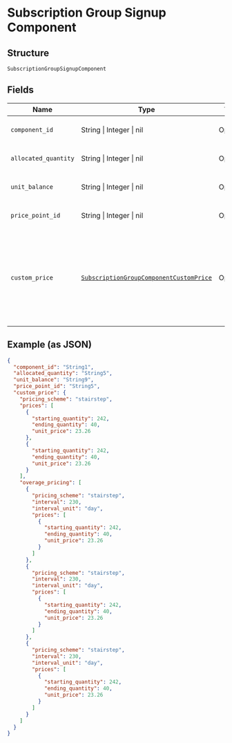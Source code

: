 
# Subscription Group Signup Component

## Structure

`SubscriptionGroupSignupComponent`

## Fields

| Name | Type | Tags | Description |
|  --- | --- | --- | --- |
| `component_id` | String \| Integer \| nil | Optional | This is a container for one-of cases. |
| `allocated_quantity` | String \| Integer \| nil | Optional | This is a container for one-of cases. |
| `unit_balance` | String \| Integer \| nil | Optional | This is a container for one-of cases. |
| `price_point_id` | String \| Integer \| nil | Optional | This is a container for one-of cases. |
| `custom_price` | [`SubscriptionGroupComponentCustomPrice`](../../doc/models/subscription-group-component-custom-price.md) | Optional | Used in place of `price_point_id` to define a custom price point unique to the subscription. You still need to provide `component_id`. |

## Example (as JSON)

```json
{
  "component_id": "String1",
  "allocated_quantity": "String5",
  "unit_balance": "String9",
  "price_point_id": "String5",
  "custom_price": {
    "pricing_scheme": "stairstep",
    "prices": [
      {
        "starting_quantity": 242,
        "ending_quantity": 40,
        "unit_price": 23.26
      },
      {
        "starting_quantity": 242,
        "ending_quantity": 40,
        "unit_price": 23.26
      }
    ],
    "overage_pricing": [
      {
        "pricing_scheme": "stairstep",
        "interval": 230,
        "interval_unit": "day",
        "prices": [
          {
            "starting_quantity": 242,
            "ending_quantity": 40,
            "unit_price": 23.26
          }
        ]
      },
      {
        "pricing_scheme": "stairstep",
        "interval": 230,
        "interval_unit": "day",
        "prices": [
          {
            "starting_quantity": 242,
            "ending_quantity": 40,
            "unit_price": 23.26
          }
        ]
      },
      {
        "pricing_scheme": "stairstep",
        "interval": 230,
        "interval_unit": "day",
        "prices": [
          {
            "starting_quantity": 242,
            "ending_quantity": 40,
            "unit_price": 23.26
          }
        ]
      }
    ]
  }
}
```

